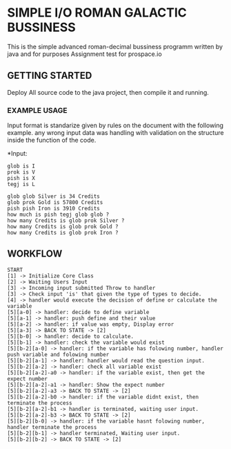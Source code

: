 # SIMPLE I/O ROMAN GALACTIC BUSSINESS
This is the simple advanced roman-decimal bussiness programm written by java and for purposes Assignment test for prospace.io

## GETTING STARTED
Deploy All source code to the java project, then compile it and running.

### EXAMPLE USAGE
Input format is standarize given by rules on the document with the following example. any wrong input data was handling with validation on the structure inside the function of the code.

*Input:
```
glob is I
prok is V
pish is X
tegj is L

glob glob Silver is 34 Credits
glob prok Gold is 57800 Credits
pish pish Iron is 3910 Credits
how much is pish tegj glob glob ?
how many Credits is glob prok Silver ?
how many Credits is glob prok Gold ?
how many Credits is glob prok Iron ?
```
## WORKFLOW
```
START
[1] -> Initialize Core Class
[2] -> Waiting Users Input
[3] -> Incoming input submitted Throw to handler
[3] -> Check input 'is' that given the type of types to decide.
[4] -> handler would execute the decision of define or calculate the variable
[5][a-0] -> handler: decide to define variable
[5][a-1] -> handler: push define and their value
[5][a-2] -> handler: if value was empty, Display error
[5][a-3] -> BACK TO STATE -> [2]
[5][b-0] -> handler: decide to calculate.
[5][b-1] -> handler: check the variable would exist
[5][b-2][a-0] -> handler: if the variable has folowing number, handler push variable and folowing number
[5][b-2][a-1] -> handler: handler would read the question input.
[5][b-2][a-2] -> handler: check all variable exist
[5][b-2][a-2]-a0 -> handler: if the variable exist, then get the expect number
[5][b-2][a-2]-a1 -> handler: Show the expect number
[5][b-2][a-2]-a3 -> BACK TO STATE -> [2]
[5][b-2][a-2]-b0 -> handler: if the variable didnt exist, then terminate the process
[5][b-2][a-2]-b1 -> handler is terminated, waiting user input. 
[5][b-2][a-2]-b3 -> BACK TO STATE -> [2]
[5][b-2][b-0] -> handler: if the variable hasnt folowing number, handler terminate the process
[5][b-2][b-1] -> handler terminated, Waiting user input. 
[5][b-2][b-2] -> BACK TO STATE -> [2]
```


